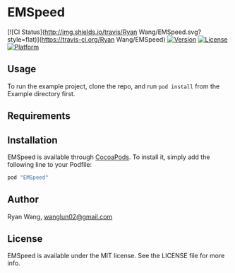 # EMSpeed

[![CI Status](http://img.shields.io/travis/Ryan Wang/EMSpeed.svg?style=flat)](https://travis-ci.org/Ryan Wang/EMSpeed)
[![Version](https://img.shields.io/cocoapods/v/EMSpeed.svg?style=flat)](http://cocoapods.org/pods/EMSpeed)
[![License](https://img.shields.io/cocoapods/l/EMSpeed.svg?style=flat)](http://cocoapods.org/pods/EMSpeed)
[![Platform](https://img.shields.io/cocoapods/p/EMSpeed.svg?style=flat)](http://cocoapods.org/pods/EMSpeed)

## Usage

To run the example project, clone the repo, and run `pod install` from the Example directory first.

## Requirements

## Installation

EMSpeed is available through [CocoaPods](http://cocoapods.org). To install
it, simply add the following line to your Podfile:

```ruby
pod "EMSpeed"
```

## Author

Ryan Wang, wanglun02@gmail.com

## License

EMSpeed is available under the MIT license. See the LICENSE file for more info.
